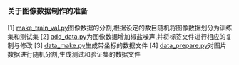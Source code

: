 ### 关于图像数据制作的准备
[1] [make_train_val.py](https://github.com/King-Key/Blogger/blob/master/Forimgdata/make_train_val.py)图像数据的分割,根据设定的数目随机将图像数据划分为训练集和测试集
[2] [add_data.py](https://github.com/King-Key/Blogger/blob/master/Forimgdata/add_data.py)为图像数据增加椒盐噪声,并将标签文件进行相应的复制与修改
[3] [data_make.py](https://github.com/King-Key/Blogger/blob/master/Forimgdata/data_make.py)生成带坐标的数据文件
[4] [data_prepare.py](https://github.com/King-Key/Blogger/blob/master/Forimgdata/data_prepare.py)对图片数据进行随机分割,生成测试和验证集的数据文件
 
